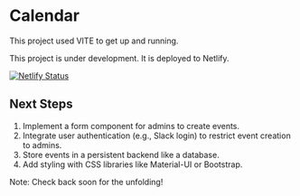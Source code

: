 # Calendar

This project used VITE to get up and running.

This project is under development. It is deployed to Netlify.

[![Netlify Status](https://api.netlify.com/api/v1/badges/6e3d85c9-6aef-409e-a703-8cde6ef06faa/deploy-status)](https://app.netlify.com/sites/cowlendar/deploys)

## Next Steps

1. Implement a form component for admins to create events.
2. Integrate user authentication (e.g., Slack login) to restrict event creation to admins.
3. Store events in a persistent backend like a database.
4. Add styling with CSS libraries like Material-UI or Bootstrap.

Note: Check back soon for the unfolding!
